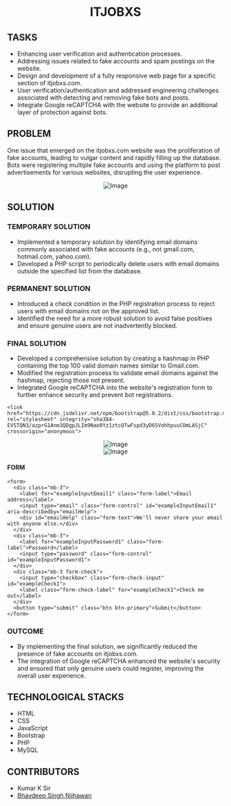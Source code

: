 <h1 align="center">ITJOBXS</h1>

## TASKS

- Enhancing user verification and authentication processes.
- Addressing issues related to fake accounts and spam postings on the website.
- Design and development of a fully responsive web page for a specific section of itjobxs.com.
- User verification/authentication and addressed engineering challenges associated with detecting and removing fake bots and posts.
- Integrate Google reCAPTCHA with the website to provide an additional layer of protection against bots.

## PROBLEM

One issue that emerged on the itjobxs.com website was the proliferation of fake accounts, leading to vulgar content and rapidly filling up the database. Bots were registering multiple fake accounts and using the platform to post advertisements for various websites, disrupting the user experience.

<div align="center">
  <img src="https://github.com/BhavdeepSinghNijhawan/ITJOBXS-Internship/assets/143419096/000ccaf9-ed38-4b14-b009-aa873f2cac0a" alt="Image">
</div>

## SOLUTION

### TEMPORARY SOLUTION

- Implemented a temporary solution by identifying email domains commonly associated with fake accounts (e.g., not gmail.com, hotmail.com, yahoo.com).
- Developed a PHP script to periodically delete users with email domains outside the specified list from the database.

### PERMANENT SOLUTION

- Introduced a check condition in the PHP registration process to reject users with email domains not on the approved list.
- Identified the need for a more robust solution to avoid false positives and ensure genuine users are not inadvertently blocked.

### FINAL SOLUTION

- Developed a comprehensive solution by creating a hashmap in PHP containing the top 100 valid domain names similar to Gmail.com.
- Modified the registration process to validate email domains against the hashmap, rejecting those not present.
- Integrated Google reCAPTCHA into the website's registration form to further enhance security and prevent bot registrations.

```
<link href="https://cdn.jsdelivr.net/npm/bootstrap@5.0.2/dist/css/bootstrap.min.css" rel="stylesheet" integrity="sha384-EVSTQN3/azprG1Anm3QDgpJLIm9Nao0Yz1ztcQTwFspd3yD65VohhpuuCOmLASjC" crossorigin="anonymous">
```

<div align="center">
  <img src="https://github.com/BhavdeepSinghNijhawan/ITJOBXS-Internship/assets/143419096/fa64e06f-f8e8-4f15-9e5c-e1fb4d2fce3d" alt="Image">
</div>

<div align="center">
  <img src="https://github.com/BhavdeepSinghNijhawan/ITJOBXS-Internship/assets/143419096/95c5a1aa-4052-4b03-a701-56ecdeed3c71" alt="Image">
</div>

#### FORM

```
<form>
  <div class="mb-3">
    <label for="exampleInputEmail1" class="form-label">Email address</label>
    <input type="email" class="form-control" id="exampleInputEmail1" aria-describedby="emailHelp">
    <div id="emailHelp" class="form-text">We'll never share your email with anyone else.</div>
  </div>
  <div class="mb-3">
    <label for="exampleInputPassword1" class="form-label">Password</label>
    <input type="password" class="form-control" id="exampleInputPassword1">
  </div>
  <div class="mb-3 form-check">
    <input type="checkbox" class="form-check-input" id="exampleCheck1">
    <label class="form-check-label" for="exampleCheck1">Check me out</label>
  </div>
  <button type="submit" class="btn btn-primary">Submit</button>
</form>
```

### OUTCOME

- By implementing the final solution, we significantly reduced the presence of fake accounts on itjobxs.com.
- The integration of Google reCAPTCHA enhanced the website's security and ensured that only genuine users could register, improving the overall user experience.

## TECHNOLOGICAL STACKS

- HTML
- CSS
- JavaScript
- Bootstrap
- PHP
- MySQL

## CONTRIBUTORS

- Kumar K Sir
- [Bhavdeep Singh Nijhawan](https://www.linkedin.com/in/bhavdeep-singh-nijhawan-739634280)
